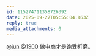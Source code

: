 ```yaml
---
id: 115274711358726392
date: 2025-09-27T05:55:04.863Z
reply: true
media_attachments: 0
---
```


<p><span class="h-card" translate="no"><a href="https://social.luzhaojun.com/@jun" class="u-url mention" rel="nofollow noopener" target="_blank">@<span>jun</span></a></span> <span class="h-card" translate="no"><a href="https://social.1900.live/@1900" class="u-url mention" rel="nofollow noopener" target="_blank">@<span>1900</span></a></span> 做电商才是饱受折磨。</p>
